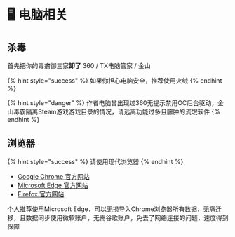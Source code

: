 # 🖥 电脑相关

## 杀毒

首先把你的毒瘤御三家**卸了** 360 / TX电脑管家 / 金山

{% hint style="success" %}
如果你担心电脑安全，推荐使用火绒
{% endhint %}

{% hint style="danger" %}
作者电脑曾出现过360无提示禁用OC后台驱动，金山毒霸隔离Steam游戏游戏目录的情况，请远离功能过多且臃肿的流氓软件
{% endhint %}

## 浏览器

{% hint style="success" %}
请使用现代浏览器
{% endhint %}

* [Google Chrome 官方网站](https://www.google.cn/chrome/)
* [Microsoft Edge 官方网站](https://www.microsoft.com/zh-cn/edge)
* [Firefox 官方网站](https://www.mozilla.org/zh-CN/firefox/new/)

个人推荐使用Microsoft Edge，可以无损导入Chrome浏览器所有数据，无痛迁移，且数据同步使用微软账户，无需谷歌账户，免去了网络连接的问题，速度得到保障
